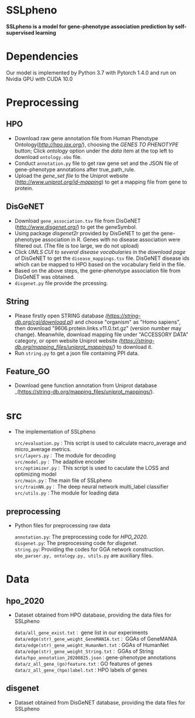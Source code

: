 # SSLpheno
**SSLpheno is a model for gene-phenotype association prediction by self-supervised learning**

# Dependencies
Our model is implemented by Python 3.7 with Pytorch 1.4.0 and run on Nvidia GPU with CUDA 10.0

# Preprocessing
## HPO
  * Download raw gene annotation file from Human Phenotype Ontology(_http://hpo.jax.org/_), choosing the _GENES TO PHENOTYPE_ button; Click _ontology_ option under the _data_ item at the top left to download ``ontology.obo`` file.
  * Conduct ``annotation.py`` file to get raw gene set and the JSON file of gene-phenotype annotations after true_path_rule.
  * Upload the _gene_set file_ to the Uniprot website (_http://www.uniprot.org/id-mapping_) to get a mapping file from gene to protein.
## DisGeNET
  * Download ``gene_association.tsv`` file from DisGeNET (_http://www.disgenet.org/_) to get the geneSymbol.
  * Using package _disgenet2r_ provided by DisGeNET to get the gene-phenotype association in R. Genes with no disease association were filtered out. (The file is too large, we do not upload)
  * Click _UMLS CUI to several disease vocabularies_ in the _download page_ of DisGeNET to get the ``disease_mappings.tsv`` file. DisGeNET disease ids which can be mapped to HPO based on the vocabulary field in the file.
  * Based on the above steps, the gene-phenotype association file from DisGeNET was obtained.
  * ``disgenet.py`` file provide the prcessing.
## String
  * Please firstly open STRING database _(https://string-db.org/cgi/download.pl)_ and choose "organism" as "Homo sapiens", then download "9606.protein.links.v11.0.txt.gz" (version number may change). Meanwhile, download mapping file under "ACCESSORY DATA" category, or open website Uniprot website _(https://string-db.org/mapping_files/uniprot_mappings/)_ to download it. 
  * Run ``string.py`` to get a json file containing PPI data.
## Feature_GO
  * Download gene function annotation from Uniprot database _(https://string-db.org/mapping_files/uniprot_mappings/).
  
# src
* The implementation of SSLpheno

    ``src/evaluation.py：``This script is used to calculate macro_average and micro_average metrics.    
    ``src/layers.py：`` The module for decoding    
    ``src/model.py：`` The adaptive encoder     
    ``src/optimizer.py：`` This script is used to caculate the LOSS and optimizing model    
    ``src/main.py：``The main file of SSLpheno    
    ``src/trainNN.py：`` The deep neural network multi_label classifier    
    ``src/utils.py：``The module for loading data
	
## preprocessing
  * Python files for preprocessing raw data
  
    ``annotation.py``: The preprocessing code for _HPO_2020_.<br>
    ``disgenet.py``: The preprocessing code for _disgenet_.<br>
    ``string.py``: Providing the codes for GGA network construction.<br>
    ``obo_parser.py, ontology.py, utils.py`` are auxiliary files.
  
# Data
## hpo_2020
  * Dataset obtained from HPO database, providing the data files for SSLpheno 

    ``data/all_gene_exist.txt：`` gene list in our experiments   
    ``data/edge(str)_gene_weight_GeneMANIA.txt：`` GGAs of GeneMANIA    
    ``data/edge(str)_gene_weight_HumanNet.txt：``GGAs of HumanNet    
    ``data/edge(str)_gene_weight_String.txt：`` GGAs of String    
    ``data/hpo_annotation_20200825.json：``gene-phenotype annotations       
    ``data/z_all_gene_(go)feature.txt：``GO features of genes  
    ``data/z_all_gene_(hpo)label.txt：``HPO labels of genes
	
## disgenet
  * Dataset obtained from DisGeNET database, providing the data files for SSLpheno 
  
